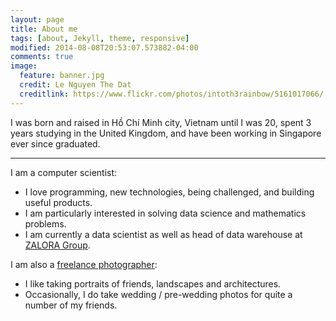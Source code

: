 ```yaml
---
layout: page
title: About me
tags: [about, Jekyll, theme, responsive]
modified: 2014-08-08T20:53:07.573882-04:00
comments: true
image:
  feature: banner.jpg
  credit: Le Nguyen The Dat
  creditlink: https://www.flickr.com/photos/intoth3rainbow/5161017066/
---
```


I was born and raised in Hồ Chí Minh city, Vietnam until I was 20, spent 3 years studying in the United Kingdom, and have been working in Singapore ever since graduated.

---

I am a computer scientist:

- I love programming, new technologies, being challenged, and building useful products.
- I am particularly interested in solving data science and mathematics problems.
- I am currently a data scientist as well as head of data warehouse at [ZALORA Group](http://worldwide.zalora.com/).

I am also a [freelance photographer](https://www.flickr.com/photos/intoth3rainbow/):

- I like taking portraits of friends, landscapes and architectures.
- Occasionally, I do take wedding / pre-wedding photos for quite a number of my friends.
